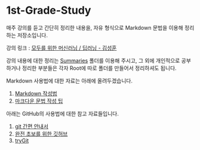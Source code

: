 # 1st-Grade-Study

매주 강의를 듣고 간단히 정리한 내용을, 자유 형식으로 Markdown 문법을 이용해 정리하는 저장소입니다.

강의 링크 : [모두를 위한 머신러닝 / 딥러닝 - 김성훈](https://hunkim.github.io/ml/)

강의 내용에 대한 정리는 [Summaries](https://github.com/MoDeep/1st-Grade-Study/Summaries) 폴더를 이용해 주시고, 그 외에 개인적으로 공부하거나 정리한 부분들은 각자 Root에 따로 폴더를 만들어서 정리하셔도 됩니다.

Markdown 사용법에 대한 자료는 아래에 올려두겠습니다.

1. [Markdown 작성법](https://gist.github.com/ihoneymon/652be052a0727ad59601)
2. [마크다운 문법 작성 팁](http://hashcode.co.kr/questions/1772/%EB%A7%88%ED%81%AC%EB%8B%A4%EC%9A%B4-%EB%AC%B8%EB%B2%95-%EC%9E%91%EC%84%B1-%ED%8C%81)

아래는 GitHub의 사용법에 대한 참고 자료들입니다.

1. [git 간편 안내서](https://rogerdudler.github.io/git-guide/index.ko.html)
2. [완전 초보를 위한 깃허브](https://nolboo.kim/blog/2013/10/06/github-for-beginner/)
3. [tryGit](https://try.github.io/levels/1/challenges/1)